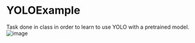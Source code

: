 # YOLOExample
Task done in class in order to learn to use YOLO with a pretrained model.
![image](https://github.com/SergioManuelJob/YOLOExample/assets/113922195/408555ef-affa-4536-8143-244cb34d94cb)

